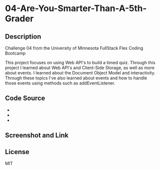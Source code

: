 # 04-Are-You-Smarter-Than-A-5th-Grader

## Description
Challenge 04 from the University of Minnesota FullStack Flex Coding Bootcamp

This project focuses on using Web API's to build a timed quiz. Through this project I learned about Web API's and Client-Side Storage, as well as more about events. I learned about the Document Object Model and interactivity. Through these topics I've also learned about events and how to handle those events using methods such as addEventListener.

## Code Source
* 
*
*

## Screenshot and Link

## License
MIT

